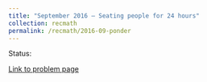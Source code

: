 ```yaml
---
title: "September 2016 – Seating people for 24 hours"
collection: recmath
permalink: /recmath/2016-09-ponder
---
```

Status:

[Link to problem page](https://research.ibm.com/haifa/ponderthis/challenges/September2016.html)
